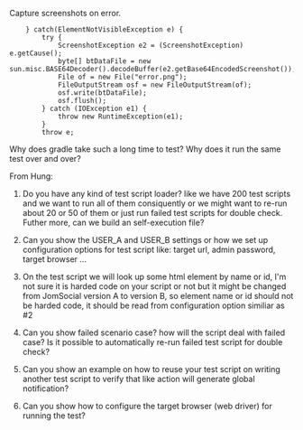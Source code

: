 Capture screenshots on error.

        } catch(ElementNotVisibleException e) {
            try {
                ScreenshotException e2 = (ScreenshotException) e.getCause();
                byte[] btDataFile = new sun.misc.BASE64Decoder().decodeBuffer(e2.getBase64EncodedScreenshot());
                File of = new File("error.png");
                FileOutputStream osf = new FileOutputStream(of);
                osf.write(btDataFile);
                osf.flush();
            } catch (IOException e1) {
                throw new RuntimeException(e1);
            }
            throw e;

Why does gradle take such a long time to test? Why does it run the same test over and over?

From Hung:

1. Do you have any kind of test script loader? like we have 200 test scripts and we want to run all of them consiquently
or we might want to re-run about 20 or 50 of them or just run failed test scripts for double check. Futher more, can we
build an self-execution file?

2. Can you show the USER_A and USER_B settings or how we set up configuration options for test script like: target url,
admin password, target browser ...

3. On the test script we will look up some html element by name or id, I'm not sure it is harded code on your script or
 not but it might be changed from JomSocial version A to version B, so element name or id should not be harded code, it
  should be read from configuration option similiar as #2

4. Can you show failed scenario case? how will the script deal with failed case? Is it possible to automatically re-run
failed test script for double check?

5. Can you show an example on how to reuse your test script on writing another test script to verify that like action
will generate global notification?

6. Can you show how to configure the target browser (web driver) for running the test?